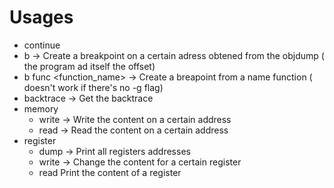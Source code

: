 # Usages
- continue 
- b <adress> -> Create a breakpoint on a certain adress obtened from the objdump ( the program ad itself the offset) 
- b func <function_name> -> Create a breapoint from a name function ( doesn't work if there's no -g flag)
- backtrace -> Get the backtrace
- memory 
    - write -> Write the content on a certain address
    - read -> Read the content on a certain address
- register
    - dump -> Print all registers addresses
    - write <register> <content> -> Change the content for a certain register
    - read <register-> Print the content of a register